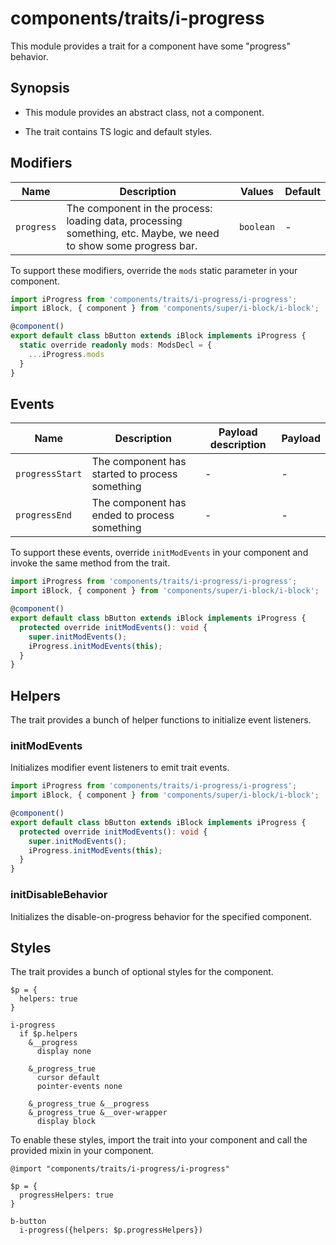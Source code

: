 # components/traits/i-progress

This module provides a trait for a component have some "progress" behavior.

## Synopsis

* This module provides an abstract class, not a component.

* The trait contains TS logic and default styles.

## Modifiers

| Name       | Description                                                                                                      | Values    | Default |
|------------|------------------------------------------------------------------------------------------------------------------|-----------|---------|
| `progress` | The component in the process: loading data, processing something, etc. Maybe, we need to show some progress bar. | `boolean` | -       |

To support these modifiers, override the `mods` static parameter in your component.

```typescript
import iProgress from 'components/traits/i-progress/i-progress';
import iBlock, { component } from 'components/super/i-block/i-block';

@component()
export default class bButton extends iBlock implements iProgress {
  static override readonly mods: ModsDecl = {
    ...iProgress.mods
  }
}
```

## Events

| Name            | Description                                    | Payload description | Payload |
|-----------------|------------------------------------------------|---------------------|---------|
| `progressStart` | The component has started to process something | -                   | -       |
| `progressEnd`   | The component has ended to process something   | -                   | -       |

To support these events, override `initModEvents` in your component and invoke the same method from the trait.

```typescript
import iProgress from 'components/traits/i-progress/i-progress';
import iBlock, { component } from 'components/super/i-block/i-block';

@component()
export default class bButton extends iBlock implements iProgress {
  protected override initModEvents(): void {
    super.initModEvents();
    iProgress.initModEvents(this);
  }
}
```

## Helpers

The trait provides a bunch of helper functions to initialize event listeners.

### initModEvents

Initializes modifier event listeners to emit trait events.

```typescript
import iProgress from 'components/traits/i-progress/i-progress';
import iBlock, { component } from 'components/super/i-block/i-block';

@component()
export default class bButton extends iBlock implements iProgress {
  protected override initModEvents(): void {
    super.initModEvents();
    iProgress.initModEvents(this);
  }
}
```

### initDisableBehavior

Initializes the disable-on-progress behavior for the specified component.

## Styles

The trait provides a bunch of optional styles for the component.

```stylus
$p = {
  helpers: true
}

i-progress
  if $p.helpers
    &__progress
      display none

    &_progress_true
      cursor default
      pointer-events none

    &_progress_true &__progress
    &_progress_true &__over-wrapper
      display block
```

To enable these styles, import the trait into your component and call the provided mixin in your component.

```stylus
@import "components/traits/i-progress/i-progress"

$p = {
  progressHelpers: true
}

b-button
  i-progress({helpers: $p.progressHelpers})
```
